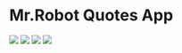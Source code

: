 # Mr.Robot Quotes App
<img src = 'https://github.com/Muckesh/Mr.Robot-Quotes-App/blob/main/assets/preview1.jpeg' />
<img src = 'https://github.com/Muckesh/Mr.Robot-Quotes-App/blob/main/assets/preview2.jpeg' />
<img src = 'https://github.com/Muckesh/Mr.Robot-Quotes-App/blob/main/assets/preview3.jpeg' />
<img src = 'https://github.com/Muckesh/Mr.Robot-Quotes-App/blob/main/assets/preview4.jpeg' />

